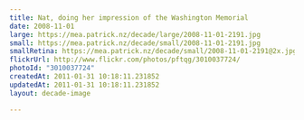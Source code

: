 ```yaml
---
title: Nat, doing her impression of the Washington Memorial
date: 2008-11-01
large: https://mea.patrick.nz/decade/large/2008-11-01-2191.jpg
small: https://mea.patrick.nz/decade/small/2008-11-01-2191.jpg
smallRetina: https://mea.patrick.nz/decade/small/2008-11-01-2191@2x.jpg
flickrUrl: http://www.flickr.com/photos/pftqg/3010037724/
photoId: "3010037724"
createdAt: 2011-01-31 10:18:11.231852
updatedAt: 2011-01-31 10:18:11.231852
layout: decade-image

---
```


